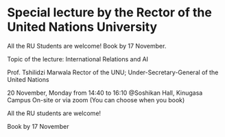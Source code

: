 # Special lecture by the Rector of the United Nations University

All the RU Students are welcome!
Book by 17 November.

Topic of the lecture: International Relations and AI

Prof. Tshilidzi Marwala
Rector of the UNU; Under-Secretary-General of the United Nations

20 November, Monday from 14:40 to 16:10
@Soshikan Hall, Kinugasa Campus
On-site or via zoom (You can choose when you book)

All the RU students are welcome!

Book by 17 November